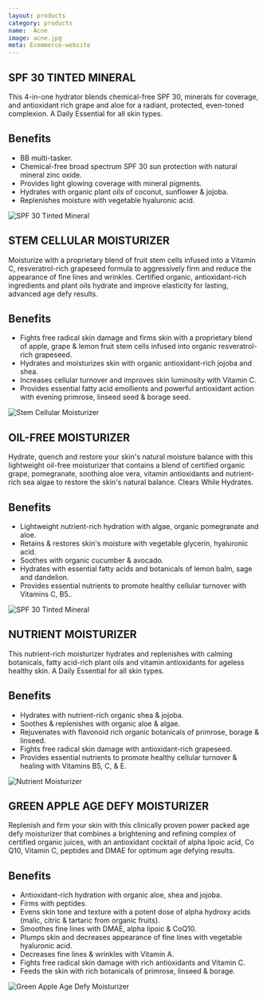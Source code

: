 ```yaml
---
layout: products
category: products 
name:  Acne
image: acne.jpg
meta: Ecommerce-website
---
```


## SPF 30 TINTED MINERAL 

This 4-in-one hydrator blends chemical-free SPF 30, minerals for coverage, and antioxidant rich grape and aloe for a radiant, protected, even-toned complexion. A Daily Essential for all skin types.

## Benefits


- BB multi-tasker.
- Chemical-free broad spectrum SPF 30 sun protection with natural mineral zinc oxide.
- Provides light glowing coverage with mineral pigments.
- Hydrates with organic plant oils of coconut, sunflower & jojoba.
- Replenishes moisture with vegetable hyaluronic acid.

![SPF 30 Tinted Mineral](http://photos2.demandstudios.com/DM-Resize/photos.demandstudios.com/getty/article/56/120/78631360.jpg?h=450&w=620&keep_ratio=1)




## STEM CELLULAR MOISTURIZER  

Moisturize with a proprietary blend of fruit stem cells infused into a Vitamin C, resveratrol-rich grapeseed formula to aggressively firm and reduce the appearance of fine lines and wrinkles. Certified organic, antioxidant-rich ingredients and plant oils hydrate and improve elasticity for lasting, advanced age defy results.

## Benefits

- Fights free radical skin damage and firms skin with a proprietary blend of apple, grape & lemon fruit stem cells infused into organic resveratrol-rich grapeseed.
- Hydrates and moisturizes skin with organic antioxidant-rich jojoba and shea.
- Increases cellular turnover and improves skin luminosity with Vitamin C.
- Provides essential fatty acid emollients and powerful antioxidant action with evening primrose, linseed seed & borage seed.

![Stem Cellular Moisturizer](http://st1.health.india.com/wp-content/uploads/2012/11/Moisturizer.jpg)





## OIL-FREE MOISTURIZER

Hydrate, quench and restore your skin's natural moisture balance with this lightweight oil-free moisturizer that contains a blend of certified organic grape, pomegranate, soothing aloe vera, vitamin antioxidants and nutrient-rich sea algae to restore the skin's natural balance. Clears While Hydrates.

## Benefits

- Lightweight nutrient-rich hydration with algae, organic pomegranate and aloe.
- Retains & restores skin's moisture with vegetable glycerin, hyaluronic acid.
- Soothes with organic cucumber & avocado.
- Hydrates with essential fatty acids and botanicals of lemon balm, sage and dandelion.
- Provides essential nutrients to promote healthy cellular turnover with Vitamins C, B5..

![SPF 30 Tinted Mineral](http://photos2.demandstudios.com/DM-Resize/photos.demandstudios.com/getty/article/56/120/78631360.jpg?h=450&w=620&keep_ratio=1)





## NUTRIENT MOISTURIZER 

This nutrient-rich moisturizer hydrates and replenishes with calming botanicals, fatty acid-rich plant oils and vitamin antioxidants for ageless healthy skin. A Daily Essential for all skin types.

## Benefits

- Hydrates with nutrient-rich organic shea & jojoba.
- Soothes & replenishes with organic aloe & algae.
- Rejuvenates with flavonoid rich organic botanicals of primrose, borage & linseed.
- Fights free radical skin damage with antioxidant-rich grapeseed.
- Provides essential nutrients to promote healthy cellular turnover & healing with Vitamins B5, C, & E.

![Nutrient Moisturizer](http://www.acnease.com/picts/blog/65.jpg)






## GREEN APPLE AGE DEFY MOISTURIZER 

Replenish and firm your skin with this clinically proven power packed age defy moisturizer that combines a brightening and refining complex of certified organic juices, with an antioxidant cocktail of alpha lipoic acid, Co Q10, Vitamin C, peptides and DMAE for optimum age defying results.

## Benefits

- Antioxidant-rich hydration with organic aloe, shea and jojoba.
- Firms with peptides.
- Evens skin tone and texture with a potent dose of alpha hydroxy acids (malic, citric & tartaric from organic fruits).
- Smoothes fine lines with DMAE, alpha lipoic & CoQ10.
- Plumps skin and decreases appearance of fine lines with vegetable hyaluronic acid.
- Decreases fine lines & wrinkles with Vitamin A.
- Fights free radical skin damage with rich antioxidants and Vitamin C.
- Feeds the skin with rich botanicals of primrose, linseed & borage.

![Green Apple Age Defy Moisturizer](http://lifecellproducts.com/wp-content/uploads/2014/01/What-Is-Tinted-Moisturizer.png)


